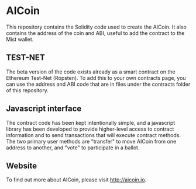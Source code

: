 # AICoin
This repository contains the Solidity code used to create the AICoin.
It also contains the address of the coin and ABI, useful to add the contract to the Mist wallet.

## TEST-NET
The beta version of the code exists already as a smart contract on the Ethereum Test-Net (Ropsten). To add this to your own contracts page, you can use the address and ABI code that are in files under the contracts folder of this repository.

## Javascript interface
The contract code has been kept intentionally simple, and a javascript library has been developed to provide higher-level access to contract information and to send transactions that will execute contract methods.
The two primary user methods are "transfer" to move AICoin from one address to another, and "vote" to participate in a ballot.

## Website
To find out more about AICoin, please visit http://aicoin.io.
